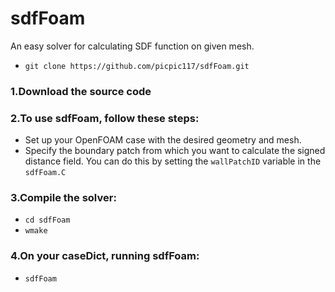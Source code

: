 # sdfFoam
An easy solver for calculating SDF function on given mesh.
- `git clone https://github.com/picpic117/sdfFoam.git`

### 1.Download the source code

### 2.To use sdfFoam, follow these steps:

- Set up your OpenFOAM case with the desired geometry and mesh.
- Specify the boundary patch from which you want to calculate the signed distance field. You can do this by setting the `wallPatchID` variable in the `sdfFoam.C`

### 3.Compile the solver:
- `cd sdfFoam` 
- `wmake`
### 4.On your caseDict, running sdfFoam:
- `sdfFoam`
